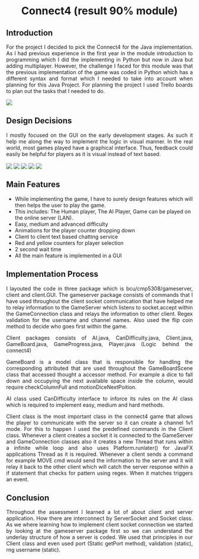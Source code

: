 <h1 align="center">Connect4 (result 90% module)</h1>

<h2>Introduction</h2>

<p align="justify">
For the project I decided to pick the Connect4 for the Java implementation. As I had previous experience in the first year in the module introduction to programming which I did the implementing in Python but now in Java but adding multiplayer.
However, the challenge I faced for this module was that the previous implementation of the game was coded in Python which has a different syntax and format which I needed to take into account when planning for this Java Project.
For planning the project I used Trello boards to plan out the tasks that I needed to do.
</p>

<img src="https://user-images.githubusercontent.com/21040418/44987511-5bc2ca80-af7f-11e8-938a-8c88f661efee.PNG" align="center" />

<h2>Design Decisions</h2>

<p align="justify">
I mostly focused on the GUI on the early development stages. As such it help me along the way to implement the logic in visual manner.
In the real world, most games played have a graphical interface. Thus, feedback could easily be helpful for players as it is visual instead of text based.
</p>

<img src="https://user-images.githubusercontent.com/21040418/44987550-76953f00-af7f-11e8-9863-98dd213e8209.PNG" align="center" />

<img src="https://user-images.githubusercontent.com/21040418/44987589-9cbadf00-af7f-11e8-9061-7b2803b98ac5.PNG" align="center" />

<img src="https://user-images.githubusercontent.com/21040418/44987629-bd833480-af7f-11e8-9ab3-a846e26927b7.PNG" align="center" />

<img src="https://user-images.githubusercontent.com/21040418/44987655-d7247c00-af7f-11e8-847f-c030c2c768a1.PNG" align="center" />

<img src="https://user-images.githubusercontent.com/21040418/44987726-118e1900-af80-11e8-9c34-8f791ae32e41.PNG" align="center" />

<h2>Main Features</h2>

<ul>
  <li>While implementing the game, I have to surely design features which will then helps the user to play the game.</li>  
  <li>This includes: The Human player, The AI Player, Game can be played on the online server (LAN).</li>
  <li>Easy, medium and advanced difficulty</li>
  <li>Animations for the player counter dropping down</li>
  <li>Client to client text based chatting service</li>
  <li>Red and yellow counters for player selection</li>
  <li>2 second wait time </li>
  <li>All the main feature is implemented in a GUI</li>
</ul>

<h2>Implementation Process</h2>

<p align="justify">
I layouted the code in three package which is bcu/cmp5308/gameserver, client and client.GUI. The gameserver package consists of commands that I have used throughout the client socket communication that have helped me to relay information to the GameServer which listens to socket.accept within the GameConnection class and relays the information to other client. Regex validation for the username and channel names. Also used the flip coin method to decide who goes first within the game.
</p>

<p align="justify">
Client packages consists of AI.java, CanDifficulty.java, Client.java, GameBoard.java, GameProgress.java, Player.java (Logic behind the connect4)
</p>

<p align="justify">
GameBoard is a model class that is responsible for handling the corresponding attributed that are used throughout the GameBoardScene class that accessed thought a accessor method. For example a dice to fall down and occupying the next available space inside the column, would require checkColumnFull and motionDiceNextPoition.
</p>

<p align="justify">
AI class used CanDifficulty interface to inforce its rules on the AI class which is required to implement easy, medium and hard methods.
</p>

<p align="justify">
Client class is the most important class in the connect4 game that allows the player to communicate with the server so it can create a channel 1v1 mode. For this to happen I used the predefined commands in the Client class. Whenever a client creates a socket it is connected to the GameServer and GameConnection classes also it creates a new Thread that runs within a infinite while loop and also uses Platform.runlater() for JavaFX applications Thread as it is required. Whenever a client sends a command for example MOVE cmd would send the information to the server and it will relay it back to the other client which will catch the server response within a if statement that checks for pattern using regex. When it matches triggers an event.
</p>

<h2>Conclusion</h2>

<p align="justify">
Throughout the assessment I learned a lot of about client and server application. How there are interconnect by ServerSocket and Socket class. As we where learning how to implement client socket connection we started by looking at the gameserver package first so we can understand the underlay structure of how a server is coded. We used that principles in our Client class and even used port (Static getPort method), validation (static), rng username (static).
</p>
